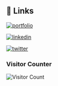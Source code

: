 
## 🔗 Links
[![portfolio](https://img.shields.io/badge/my_portfolio-000?style=for-the-badge&logo=ko-fi&logoColor=white)](https://manav.is-a.dev)

[![linkedin](https://img.shields.io/badge/linkedin-0A66C2?style=for-the-badge&logo=linkedin&logoColor=white)](https://www.linkedin.com/in/manav-bafna-4a0134222)

[![twitter](https://img.shields.io/badge/twitter-1DA1F2?style=for-the-badge&logo=twitter&logoColor=white)](https://x.com/Manavbafna5)


###             Visitor Counter
![Visitor Count](https://profile-counter.glitch.me/{Manav011}/count.svg)

<!--
**Manav011/Manav011** is a ✨ _special_ ✨ repository because its `README.md` (this file) appears on your GitHub profile.

Here are some ideas to get you started:

- 🔭 I’m currently working on ...
- 🌱 I’m currently learning ...
- 👯 I’m looking to collaborate on ...
- 🤔 I’m looking for help with ...
- 💬 Ask me about ...
- 📫 How to reach me: ...
- 😄 Pronouns: ...
- ⚡ Fun fact: ...
-->
